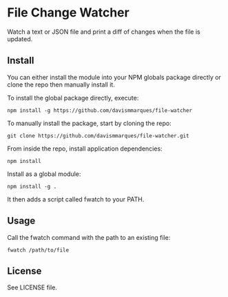 File Change Watcher
===================

Watch a text or JSON file and print a diff of changes when the file is updated.


## Install

You can either install the module into your NPM globals package directly or
clone the repo then manually install it.

To install the global package directly, execute:

    npm install -g https://github.com/davismmarques/file-watcher

To manually install the package, start by cloning the repo:

    git clone https://github.com/davismmarques/file-watcher.git

From inside the repo, install application dependencies:

    npm install

Install as a global module:

    npm install -g .

It then adds a script called fwatch to your PATH.


## Usage

Call the fwatch command with the path to an existing file:

    fwatch /path/to/file


## License

See LICENSE file.
